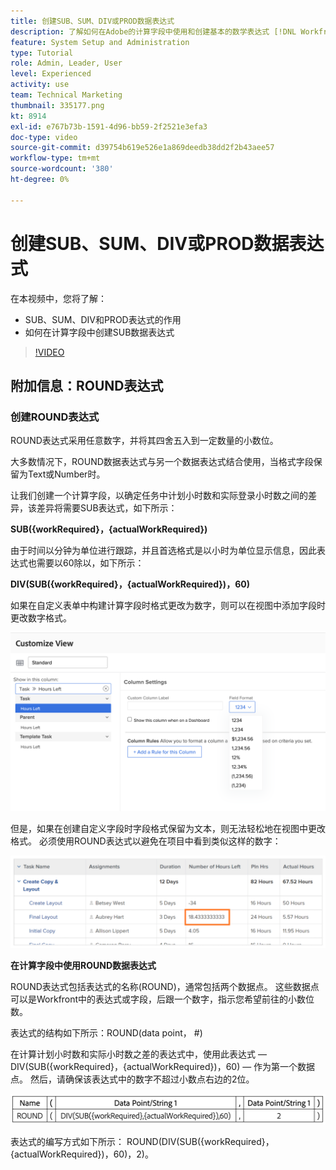 ```yaml
---
title: 创建SUB、SUM、DIV或PROD数据表达式
description: 了解如何在Adobe的计算字段中使用和创建基本的数学表达式 [!DNL Workfront].
feature: System Setup and Administration
type: Tutorial
role: Admin, Leader, User
level: Experienced
activity: use
team: Technical Marketing
thumbnail: 335177.png
kt: 8914
exl-id: e767b73b-1591-4d96-bb59-2f2521e3efa3
doc-type: video
source-git-commit: d39754b619e526e1a869deedb38dd2f2b43aee57
workflow-type: tm+mt
source-wordcount: '380'
ht-degree: 0%

---
```


# 创建SUB、SUM、DIV或PROD数据表达式

在本视频中，您将了解：

* SUB、SUM、DIV和PROD表达式的作用
* 如何在计算字段中创建SUB数据表达式

>[!VIDEO](https://video.tv.adobe.com/v/335177/?quality=12)

## 附加信息：ROUND表达式

### 创建ROUND表达式

ROUND表达式采用任意数字，并将其四舍五入到一定数量的小数位。

大多数情况下，ROUND数据表达式与另一个数据表达式结合使用，当格式字段保留为Text或Number时。

让我们创建一个计算字段，以确定任务中计划小时数和实际登录小时数之间的差异，该差异将需要SUB表达式，如下所示：

**SUB({workRequired}，{actualWorkRequired})**

由于时间以分钟为单位进行跟踪，并且首选格式是以小时为单位显示信息，因此表达式也需要以60除以，如下所示：

**DIV(SUB({workRequired}，{actualWorkRequired})，60)**

如果在自定义表单中构建计算字段时格式更改为数字，则可以在视图中添加字段时更改数字格式。

![具有利用率报告的工作负载均衡器](assets/round01.png)

但是，如果在创建自定义字段时字段格式保留为文本，则无法轻松地在视图中更改格式。 必须使用ROUND表达式以避免在项目中看到类似这样的数字：

![具有利用率报告的工作负载均衡器](assets/round02.png)

<b>在计算字段中使用ROUND数据表达式</b>

ROUND表达式包括表达式的名称(ROUND)，通常包括两个数据点。 这些数据点可以是Workfront中的表达式或字段，后跟一个数字，指示您希望前往的小数位数。

表达式的结构如下所示：ROUND(data point， #)

在计算计划小时数和实际小时数之差的表达式中，使用此表达式 — DIV(SUB({workRequired}，{actualWorkRequired})，60) — 作为第一个数据点。 然后，请确保该表达式中的数字不超过小数点右边的2位。

![具有利用率报告的工作负载均衡器](assets/round03.png)

表达式的编写方式如下所示： ROUND(DIV(SUB({workRequired}，{actualWorkRequired})，60)，2)。
